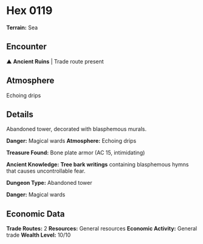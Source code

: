 # Hex 0119

**Terrain:** Sea

## Encounter
▲ **Ancient Ruins** | Trade route present

## Atmosphere
Echoing drips

## Details
Abandoned tower, decorated with blasphemous murals.

**Danger:** Magical wards
**Atmosphere:** Echoing drips

**Treasure Found:** Bone plate armor (AC 15, intimidating)

**Ancient Knowledge:** **Tree bark writings** containing blasphemous hymns that causes uncontrollable fear.

**Dungeon Type:** Abandoned tower

**Danger:** Magical wards

## Economic Data
**Trade Routes:** 2
**Resources:** General resources
**Economic Activity:** General trade
**Wealth Level:** 10/10
